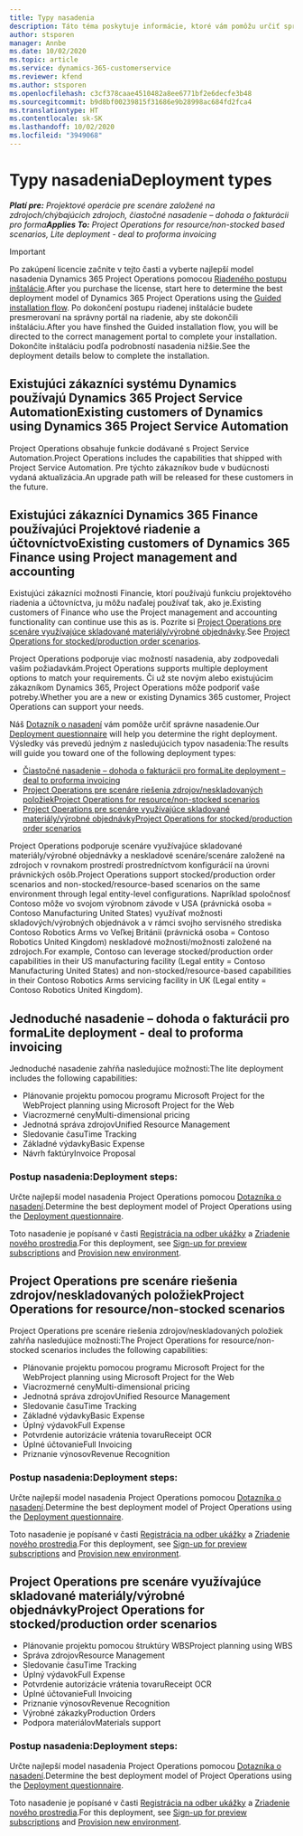 ```yaml
---
title: Typy nasadenia
description: Táto téma poskytuje informácie, ktoré vám pomôžu určiť správny typ nasadenia Project operations pre vašu spoločnosť.
author: stsporen
manager: Annbe
ms.date: 10/02/2020
ms.topic: article
ms.service: dynamics-365-customerservice
ms.reviewer: kfend
ms.author: stsporen
ms.openlocfilehash: c3cf378caae4510482a8ee6771bf2e6decfe3b48
ms.sourcegitcommit: b9d8bf00239815f31686e9b28998ac684fd2fca4
ms.translationtype: HT
ms.contentlocale: sk-SK
ms.lasthandoff: 10/02/2020
ms.locfileid: "3949068"
---
```

# <a name="deployment-types"></a><span data-ttu-id="43941-103">Typy nasadenia</span><span class="sxs-lookup"><span data-stu-id="43941-103">Deployment types</span></span>

<span data-ttu-id="43941-104">_**Platí pre:** Projektové operácie pre scenáre založené na zdrojoch/chýbajúcich zdrojoch, čiastočné nasadenie – dohoda o fakturácii pro forma_</span><span class="sxs-lookup"><span data-stu-id="43941-104">_**Applies To:** Project Operations for resource/non-stocked based scenarios, Lite deployment - deal to proforma invoicing_</span></span>

> [!IMPORTANT]
> <span data-ttu-id="43941-105">Po zakúpení licencie začnite v tejto časti a vyberte najlepší model nasadenia Dynamics 365 Project Operations pomocou [Riadeného postupu inštalácie](https://aka.ms/provisionprojectoperations).</span><span class="sxs-lookup"><span data-stu-id="43941-105">After you purchase the license, start here to determine the best deployment model of Dynamics 365 Project Operations using the [Guided installation flow](https://aka.ms/provisionprojectoperations).</span></span>
> <span data-ttu-id="43941-106">Po dokončení postupu riadenej inštalácie budete presmerovaní na správny portál na riadenie, aby ste dokončili inštaláciu.</span><span class="sxs-lookup"><span data-stu-id="43941-106">After you have finshed the Guided installation flow, you will be directed to the correct management portal to complete your installation.</span></span> <span data-ttu-id="43941-107">Dokončite inštaláciu podľa podrobností nasadenia nižšie.</span><span class="sxs-lookup"><span data-stu-id="43941-107">See the deployment details below to complete the installation.</span></span>


## <a name="existing-customers-of-dynamics-using-dynamics-365-project-service-automation"></a><span data-ttu-id="43941-108">Existujúci zákazníci systému Dynamics používajú Dynamics 365 Project Service Automation</span><span class="sxs-lookup"><span data-stu-id="43941-108">Existing customers of Dynamics using Dynamics 365 Project Service Automation</span></span>
<span data-ttu-id="43941-109">Project Operations obsahuje funkcie dodávané s Project Service Automation.</span><span class="sxs-lookup"><span data-stu-id="43941-109">Project Operations includes the capabilities that shipped with Project Service Automation.</span></span> <span data-ttu-id="43941-110">Pre týchto zákazníkov bude v budúcnosti vydaná aktualizácia.</span><span class="sxs-lookup"><span data-stu-id="43941-110">An upgrade path will be released for these customers in the future.</span></span>

## <a name="existing-customers-of-dynamics-365-finance-using-project-management-and-accounting"></a><span data-ttu-id="43941-111">Existujúci zákazníci Dynamics 365 Finance používajúci Projektové riadenie a účtovníctvo</span><span class="sxs-lookup"><span data-stu-id="43941-111">Existing customers of Dynamics 365 Finance using Project management and accounting</span></span> 

<span data-ttu-id="43941-112">Existujúci zákazníci možnosti Financie, ktorí používajú funkciu projektového riadenia a účtovníctva, ju môžu naďalej používať tak, ako je.</span><span class="sxs-lookup"><span data-stu-id="43941-112">Existing customers of Finance who use the Project management and accounting functionality can continue use this as is.</span></span> <span data-ttu-id="43941-113">Pozrite si [Project Operations pre scenáre využívajúce skladované materiály/výrobné objednávky](#pma).</span><span class="sxs-lookup"><span data-stu-id="43941-113">See [Project Operations for stocked/production order scenarios](#pma).</span></span>

<span data-ttu-id="43941-114">Project Operations podporuje viac možností nasadenia, aby zodpovedali vašim požiadavkám.</span><span class="sxs-lookup"><span data-stu-id="43941-114">Project Operations supports multiple deployment options to match your requirements.</span></span> <span data-ttu-id="43941-115">Či už ste novým alebo existujúcim zákazníkom Dynamics 365, Project Operations môže podporiť vaše potreby.</span><span class="sxs-lookup"><span data-stu-id="43941-115">Whether you are a new or existing Dynamics 365 customer, Project Operations can support your needs.</span></span>

<span data-ttu-id="43941-116">Náš [Dotazník o nasadení](https://aka.ms/provisionprojectoperations) vám pomôže určiť správne nasadenie.</span><span class="sxs-lookup"><span data-stu-id="43941-116">Our [Deployment questionnaire](https://aka.ms/provisionprojectoperations) will help you determine the right deployment.</span></span> <span data-ttu-id="43941-117">Výsledky vás prevedú jedným z nasledujúcich typov nasadenia:</span><span class="sxs-lookup"><span data-stu-id="43941-117">The results will guide you toward one of the following deployment types:</span></span>

- [<span data-ttu-id="43941-118">Čiastočné nasadenie – dohoda o fakturácii pro forma</span><span class="sxs-lookup"><span data-stu-id="43941-118">Lite deployment – deal to proforma invoicing</span></span>](#lite)
- [<span data-ttu-id="43941-119">Project Operations pre scenáre riešenia zdrojov/neskladovaných položiek</span><span class="sxs-lookup"><span data-stu-id="43941-119">Project Operations for resource/non-stocked scenarios</span></span>](#integrated)
- [<span data-ttu-id="43941-120">Project Operations pre scenáre využívajúce skladované materiály/výrobné objednávky</span><span class="sxs-lookup"><span data-stu-id="43941-120">Project Operations for stocked/production order scenarios</span></span>](#pma)

<span data-ttu-id="43941-121">Project Operations podporuje scenáre využívajúce skladované materiály/výrobné objednávky a neskladové scenáre/scenáre založené na zdrojoch v rovnakom prostredí prostredníctvom konfigurácií na úrovni právnických osôb.</span><span class="sxs-lookup"><span data-stu-id="43941-121">Project Operations support stocked/production order scenarios and non-stocked/resource-based scenarios on the same environment through legal entity-level configurations.</span></span> <span data-ttu-id="43941-122">Napríklad spoločnosť Contoso môže vo svojom výrobnom závode v USA (právnická osoba = Contoso Manufacturing United States) využívať možnosti skladových/výrobných objednávok a v rámci svojho servisného strediska Contoso Robotics Arms vo Veľkej Británii (právnická osoba = Contoso Robotics United Kingdom) neskladové možnosti/možnosti založené na zdrojoch.</span><span class="sxs-lookup"><span data-stu-id="43941-122">For example, Contoso can leverage stocked/production order capabilities in their US manufacturing facility (Legal entity = Contoso Manufacturing United States) and non-stocked/resource-based capabilities in their Contoso Robotics Arms servicing facility in UK (Legal entity = Contoso Robotics United Kingdom).</span></span>

## <a name="a-namelitelite-deployment---deal-to-proforma-invoicing"></a><span data-ttu-id="43941-123"><a name="lite"><a/>Jednoduché nasadenie – dohoda o fakturácii pro forma</span><span class="sxs-lookup"><span data-stu-id="43941-123"><a name="lite"><a/>Lite deployment - deal to proforma invoicing</span></span>
<span data-ttu-id="43941-124">Jednoduché nasadenie zahŕňa nasledujúce možnosti:</span><span class="sxs-lookup"><span data-stu-id="43941-124">The lite deployment includes the following capabilities:</span></span>

- <span data-ttu-id="43941-125">Plánovanie projektu pomocou programu Microsoft Project for the Web</span><span class="sxs-lookup"><span data-stu-id="43941-125">Project planning using Microsoft Project for the Web</span></span>
- <span data-ttu-id="43941-126">Viacrozmerné ceny</span><span class="sxs-lookup"><span data-stu-id="43941-126">Multi-dimensional pricing</span></span>
- <span data-ttu-id="43941-127">Jednotná správa zdrojov</span><span class="sxs-lookup"><span data-stu-id="43941-127">Unified Resource Management</span></span>
- <span data-ttu-id="43941-128">Sledovanie času</span><span class="sxs-lookup"><span data-stu-id="43941-128">Time Tracking</span></span>
- <span data-ttu-id="43941-129">Základné výdavky</span><span class="sxs-lookup"><span data-stu-id="43941-129">Basic Expense</span></span>
- <span data-ttu-id="43941-130">Návrh faktúry</span><span class="sxs-lookup"><span data-stu-id="43941-130">Invoice Proposal</span></span>

### <a name="deployment-steps"></a><span data-ttu-id="43941-131">Postup nasadenia:</span><span class="sxs-lookup"><span data-stu-id="43941-131">Deployment steps:</span></span>
<span data-ttu-id="43941-132">Určte najlepší model nasadenia Project Operations pomocou [Dotazníka o nasadení](https://aka.ms/provisionprojectoperations).</span><span class="sxs-lookup"><span data-stu-id="43941-132">Determine the best deployment model of Project Operations using the [Deployment questionnaire](https://aka.ms/provisionprojectoperations).</span></span>

<span data-ttu-id="43941-133">Toto nasadenie je popísané v časti [Registrácia na odber ukážky](lite-preview-subscription-sign-up.md) a [Zriadenie nového prostredia](lite-deployment.md).</span><span class="sxs-lookup"><span data-stu-id="43941-133">For this deployment, see [Sign-up for preview subscriptions](lite-preview-subscription-sign-up.md) and [Provision new environment](lite-deployment.md).</span></span> 


## <a name="a-nameintegratedproject-operations-for-resourcenon-stocked-scenarios"></a><span data-ttu-id="43941-134"><a name="integrated"><a/>Project Operations pre scenáre riešenia zdrojov/neskladovaných položiek</span><span class="sxs-lookup"><span data-stu-id="43941-134"><a name="integrated"><a/>Project Operations for resource/non-stocked scenarios</span></span>
<span data-ttu-id="43941-135">Project Operations pre scenáre riešenia zdrojov/neskladovaných položiek zahŕňa nasledujúce možnosti:</span><span class="sxs-lookup"><span data-stu-id="43941-135">The Project Operations for resource/non-stocked scenarios includes the following capabilities:</span></span>
  
- <span data-ttu-id="43941-136">Plánovanie projektu pomocou programu Microsoft Project for the Web</span><span class="sxs-lookup"><span data-stu-id="43941-136">Project planning using Microsoft Project for the Web</span></span>
- <span data-ttu-id="43941-137">Viacrozmerné ceny</span><span class="sxs-lookup"><span data-stu-id="43941-137">Multi-dimensional pricing</span></span>
- <span data-ttu-id="43941-138">Jednotná správa zdrojov</span><span class="sxs-lookup"><span data-stu-id="43941-138">Unified Resource Management</span></span>
- <span data-ttu-id="43941-139">Sledovanie času</span><span class="sxs-lookup"><span data-stu-id="43941-139">Time Tracking</span></span>
- <span data-ttu-id="43941-140">Základné výdavky</span><span class="sxs-lookup"><span data-stu-id="43941-140">Basic Expense</span></span>
- <span data-ttu-id="43941-141">Úplný výdavok</span><span class="sxs-lookup"><span data-stu-id="43941-141">Full Expense</span></span>
- <span data-ttu-id="43941-142">Potvrdenie autorizácie vrátenia tovaru</span><span class="sxs-lookup"><span data-stu-id="43941-142">Receipt OCR</span></span>
- <span data-ttu-id="43941-143">Úplné účtovanie</span><span class="sxs-lookup"><span data-stu-id="43941-143">Full Invoicing</span></span>
- <span data-ttu-id="43941-144">Priznanie výnosov</span><span class="sxs-lookup"><span data-stu-id="43941-144">Revenue Recognition</span></span>

### <a name="deployment-steps"></a><span data-ttu-id="43941-145">Postup nasadenia:</span><span class="sxs-lookup"><span data-stu-id="43941-145">Deployment steps:</span></span>
<span data-ttu-id="43941-146">Určte najlepší model nasadenia Project Operations pomocou [Dotazníka o nasadení](https://aka.ms/provisionprojectoperations).</span><span class="sxs-lookup"><span data-stu-id="43941-146">Determine the best deployment model of Project Operations using the [Deployment questionnaire](https://aka.ms/provisionprojectoperations).</span></span>

<span data-ttu-id="43941-147">Toto nasadenie je popísané v časti [Registrácia na odber ukážky](resource-sign-up-preview-subscription.md) a [Zriadenie nového prostredia](resource-provision-new-environment.md).</span><span class="sxs-lookup"><span data-stu-id="43941-147">For this deployment, see [Sign-up for preview subscriptions](resource-sign-up-preview-subscription.md) and [Provision new environment](resource-provision-new-environment.md).</span></span> 


## <a name="project-operations-for-stockedproduction-order-scenarios"></a><a name="pma"></a><span data-ttu-id="43941-148">Project Operations pre scenáre využívajúce skladované materiály/výrobné objednávky</span><span class="sxs-lookup"><span data-stu-id="43941-148">Project Operations for stocked/production order scenarios</span></span>

- <span data-ttu-id="43941-149">Plánovanie projektu pomocou štruktúry WBS</span><span class="sxs-lookup"><span data-stu-id="43941-149">Project planning using WBS</span></span>
- <span data-ttu-id="43941-150">Správa zdrojov</span><span class="sxs-lookup"><span data-stu-id="43941-150">Resource Management</span></span>
- <span data-ttu-id="43941-151">Sledovanie času</span><span class="sxs-lookup"><span data-stu-id="43941-151">Time Tracking</span></span>
- <span data-ttu-id="43941-152">Úplný výdavok</span><span class="sxs-lookup"><span data-stu-id="43941-152">Full Expense</span></span>
- <span data-ttu-id="43941-153">Potvrdenie autorizácie vrátenia tovaru</span><span class="sxs-lookup"><span data-stu-id="43941-153">Receipt OCR</span></span>
- <span data-ttu-id="43941-154">Úplné účtovanie</span><span class="sxs-lookup"><span data-stu-id="43941-154">Full Invoicing</span></span>
- <span data-ttu-id="43941-155">Priznanie výnosov</span><span class="sxs-lookup"><span data-stu-id="43941-155">Revenue Recognition</span></span>
- <span data-ttu-id="43941-156">Výrobné zákazky</span><span class="sxs-lookup"><span data-stu-id="43941-156">Production Orders</span></span>
- <span data-ttu-id="43941-157">Podpora materiálov</span><span class="sxs-lookup"><span data-stu-id="43941-157">Materials support</span></span>

### <a name="deployment-steps"></a><span data-ttu-id="43941-158">Postup nasadenia:</span><span class="sxs-lookup"><span data-stu-id="43941-158">Deployment steps:</span></span>
<span data-ttu-id="43941-159">Určte najlepší model nasadenia Project Operations pomocou [Dotazníka o nasadení](https://aka.ms/provisionprojectoperations).</span><span class="sxs-lookup"><span data-stu-id="43941-159">Determine the best deployment model of Project Operations using the [Deployment questionnaire](https://aka.ms/provisionprojectoperations).</span></span>

<span data-ttu-id="43941-160">Toto nasadenie je popísané v časti [Registrácia na odber ukážky](https://docs.microsoft.com/dynamics365/fin-ops-core/dev-itpro/dev-tools/sign-up-preview-subscription?toc=/dynamics365/finance/toc.json) a [Zriadenie nového prostredia](https://docs.microsoft.com/dynamics365/fin-ops-core/dev-itpro/deployment/deploy-demo-environment?toc=/dynamics365/finance/toc.json).</span><span class="sxs-lookup"><span data-stu-id="43941-160">For this deployment, see [Sign-up for preview subscriptions](https://docs.microsoft.com/dynamics365/fin-ops-core/dev-itpro/dev-tools/sign-up-preview-subscription?toc=/dynamics365/finance/toc.json) and [Provision new environment](https://docs.microsoft.com/dynamics365/fin-ops-core/dev-itpro/deployment/deploy-demo-environment?toc=/dynamics365/finance/toc.json).</span></span> 



